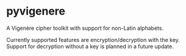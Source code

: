 # pyvigenere
A Vigenère cipher toolkit with support for non-Latin alphabets.

Currently supported features are encryption/decryption with the key. Support for decryption without a key is planned in a future update.
